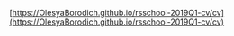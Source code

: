  [https://OlesyaBorodich.github.io/rsschool-2019Q1-cv/cv](https://OlesyaBorodich.github.io/rsschool-2019Q1-cv/cv)